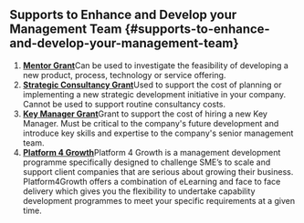## Supports to Enhance and Develop your Management Team {#supports-to-enhance-and-develop-your-management-team}

1.  [**Mentor Grant**](http://www.enterprise-ireland.com/en/Funding-Supports/Company/Esetablish-SME-Funding/Mentor-Grant.shortcut.html)Can be used to investigate the feasibility of developing a new product, process, technology or service offering.
2.  [**Strategic Consultancy Grant**](http://www.enterprise-ireland.com/en/Funding-Supports/Company/Esetablish-SME-Funding/Strategic-Consultancy-Grant.html)Used to support the cost of planning or implementing a new strategic development initiative in your company. Cannot be used to support routine consultancy costs.
3.  [**Key Manager Grant**](http://www.enterprise-ireland.com/en/Funding-Supports/Company/Esetablish-SME-Funding/Key-Manager.html)Grant to support the cost of hiring a new Key Manager. Must be critical to the company's future development and introduce key skills and expertise to the company's senior management team.
4.  [**Platform 4 Growth**](http://www.enterprise-ireland.com/EI_Corporate/en/Management/Leadership-and-Management-Development/Platform4Growth-Programme.html)Platform 4 Growth is a management development programme specifically designed to challenge SME’s to scale and support client companies that are serious about growing their business. Platform4Growth offers a combination of eLearning and face to face delivery which gives you the flexibility to undertake capability development programmes to meet your specific requirements at a given time.